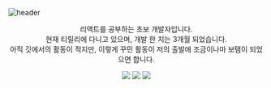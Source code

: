 ![header](https://capsule-render.vercel.app/api?type=waving&color=ffffff&height=300&section=header&text=Galaxy990928&fontSize=90&fontColor=000000&animation=fadeIn&descAlign=100)
<div align="center">
  <p>
    리액트를 공부하는 초보 개발자입니다. <br />
    현재 티릴리에 다니고 있으며, 개발 한 지는 3개월 되었습니다. <br />
    아직 깃에서의 활동이 적지만, 이렇게 꾸민 활동이 저의 출발에 조금이나마 보탬이 되었으면 합니다.
  </p>
   <img src="https://img.shields.io/badge/React-61DAFB?style=flat-square&logo=React&logoColor=white"/></a>
    <img src="https://img.shields.io/badge/Css-1572B6?style=flat-square&logo=Css3&logoColor=white"/></a>
    <img src="https://img.shields.io/badge/Javascript-F7DF1E?style=flat-square&logo=JavaScript&logoColor=white"/></a>
</div>
